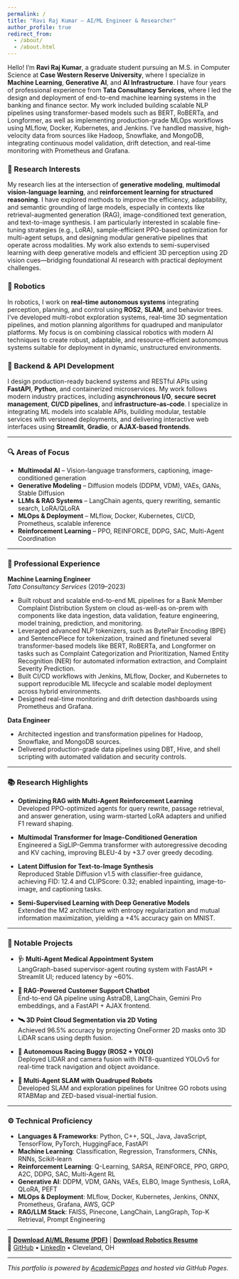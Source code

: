 ```yaml
---
permalink: /
title: "Ravi Raj Kumar – AI/ML Engineer & Researcher"
author_profile: true
redirect_from:
  - /about/
  - /about.html
---
```


Hello! I’m **Ravi Raj Kumar**, a graduate student pursuing an M.S. in Computer Science at **Case Western Reserve University**, where I specialize in **Machine Learning**, **Generative AI**, and **AI Infrastructure**. I have four years of professional experience from **Tata Consultancy Services**, where I led the design and deployment of end-to-end machine learning systems in the banking and finance sector. My work included building scalable NLP pipelines using transformer-based models such as BERT, RoBERTa, and Longformer, as well as implementing production-grade MLOps workflows using MLflow, Docker, Kubernetes, and Jenkins. I’ve handled massive, high-velocity data from sources like Hadoop, Snowflake, and MongoDB, integrating continuous model validation, drift detection, and real-time monitoring with Prometheus and Grafana.


### 🧪 Research Interests  
My research lies at the intersection of **generative modeling**, **multimodal vision-language learning**, and **reinforcement learning for structured reasoning**. I have explored methods to improve the efficiency, adaptability, and semantic grounding of large models, especially in contexts like retrieval-augmented generation (RAG), image-conditioned text generation, and text-to-image synthesis. I am particularly interested in scalable fine-tuning strategies (e.g., LoRA), sample-efficient PPO-based optimization for multi-agent setups, and designing modular generative pipelines that operate across modalities. My work also extends to semi-supervised learning with deep generative models and efficient 3D perception using 2D vision cues—bridging foundational AI research with practical deployment challenges.


### 🤖 Robotics  
In robotics, I work on **real-time autonomous systems** integrating perception, planning, and control using **ROS2**, **SLAM**, and behavior trees. I’ve developed multi-robot exploration systems, real-time 3D segmentation pipelines, and motion planning algorithms for quadruped and manipulator platforms. My focus is on combining classical robotics with modern AI techniques to create robust, adaptable, and resource-efficient autonomous systems suitable for deployment in dynamic, unstructured environments.

### 🔧 Backend & API Development  
I design production-ready backend systems and RESTful APIs using **FastAPI**, **Python**, and containerized microservices. My work follows modern industry practices, including **asynchronous I/O**, **secure secret management**, **CI/CD pipelines**, and **infrastructure-as-code**. I specialize in integrating ML models into scalable APIs, building modular, testable services with versioned deployments, and delivering interactive web interfaces using **Streamlit**, **Gradio**, or **AJAX-based frontends**.

---

### 🔍 Areas of Focus

- **Multimodal AI** – Vision-language transformers, captioning, image-conditioned generation  
- **Generative Modeling** – Diffusion models (DDPM, VDM), VAEs, GANs, Stable Diffusion  
- **LLMs & RAG Systems** – LangChain agents, query rewriting, semantic search, LoRA/QLoRA  
- **MLOps & Deployment** – MLflow, Docker, Kubernetes, CI/CD, Prometheus, scalable inference  
- **Reinforcement Learning** – PPO, REINFORCE, DDPG, SAC, Multi-Agent Coordination  

---

### 💼 Professional Experience

**Machine Learning Engineer**  
*Tata Consultancy Services* (2019–2023)  
- Built robust and scalable end-to-end ML pipelines for a Bank Member Complaint Distribution System on cloud as-well-as on-prem
with components like data ingestion, data validation, feature engineering, model training, prediction, and monitoring.
- Leveraged advanced NLP tokenizers, such as BytePair Encoding (BPE) and SentencePiece for tokenization, trained and
finetuned several transformer-based models like BERT, RoBERTa, and Longformer on tasks such as Complaint Categorization
and Prioritization, Named Entity Recognition (NER) for automated information extraction, and Complaint Severity Prediction.
- Built CI/CD workflows with Jenkins, MLflow, Docker, and Kubernetes to support reproducible ML lifecycle and scalable model deployment across hybrid environments.  
- Designed real-time monitoring and drift detection dashboards using Prometheus and Grafana.  

**Data Engineer**  
- Architected ingestion and transformation pipelines for Hadoop, Snowflake, and MongoDB sources.  
- Delivered production-grade data pipelines using DBT, Hive, and shell scripting with automated validation and security controls.

---

### 📚 Research Highlights

- **Optimizing RAG with Multi-Agent Reinforcement Learning**  
  Developed PPO-optimized agents for query rewrite, passage retrieval, and answer generation, using warm-started LoRA adapters and unified F1 reward shaping.

- **Multimodal Transformer for Image-Conditioned Generation**  
  Engineered a SigLIP-Gemma transformer with autoregressive decoding and KV caching, improving BLEU-4 by +3.7 over greedy decoding.

- **Latent Diffusion for Text-to-Image Synthesis**  
  Reproduced Stable Diffusion v1.5 with classifier-free guidance, achieving FID: 12.4 and CLIPScore: 0.32; enabled inpainting, image-to-image, and captioning tasks.

- **Semi-Supervised Learning with Deep Generative Models**  
  Extended the M2 architecture with entropy regularization and mutual information maximization, yielding a +4% accuracy gain on MNIST.

---

### 🚀 Notable Projects

- **🩺 Multi-Agent Medical Appointment System**  
  LangGraph-based supervisor-agent routing system with FastAPI + Streamlit UI; reduced latency by ~60%.

- **💬 RAG-Powered Customer Support Chatbot**  
  End-to-end QA pipeline using AstraDB, LangChain, Gemini Pro embeddings, and a FastAPI + AJAX frontend.

- **🛰️ 3D Point Cloud Segmentation via 2D Voting**  
  Achieved 96.5% accuracy by projecting OneFormer 2D masks onto 3D LiDAR scans using depth fusion.
  
- **🏁 Autonomous Racing Buggy (ROS2 + YOLO)**  
  Deployed LIDAR and camera fusion with INT8-quantized YOLOv5 for real-time track navigation and object avoidance.

- **🤖 Multi-Agent SLAM with Quadruped Robots**  
  Developed SLAM and exploration pipelines for Unitree GO robots using RTABMap and ZED-based visual-inertial fusion.

---

### ⚙️ Technical Proficiency

- **Languages & Frameworks**: Python, C++, SQL, Java, JavaScript, TensorFlow, PyTorch, HuggingFace, FastAPI  
- **Machine Learning**: Classification, Regression, Transformers, CNNs, RNNs, Scikit-learn  
- **Reinforcement Learning**: Q-Learning, SARSA, REINFORCE, PPO, GRPO, A2C, DDPG, SAC, Multi-Agent RL  
- **Generative AI**: DDPM, VDM, GANs, VAEs, ELBO, Image Synthesis, LoRA, QLoRA, PEFT  
- **MLOps & Deployment**: MLflow, Docker, Kubernetes, Jenkins, ONNX, Prometheus, Grafana, AWS, GCP  
- **RAG/LLM Stack**: FAISS, Pinecone, LangChain, LangGraph, Top-K Retrieval, Prompt Engineering  

---

📄 [**Download AI/ML Resume (PDF)**](files/ravi_raj_resume_ai.pdf) | [**Download Robotics Resume**](files/ravi_raj_resume_robotics.pdf)  
🔗 [GitHub](https://github.com/raviraj988) • [LinkedIn](https://www.linkedin.com/in/ravi-raj-kumar-968994128/) • Cleveland, OH

---

_This portfolio is powered by [AcademicPages](https://github.com/academicpages/academicpages.github.io) and hosted via GitHub Pages._
